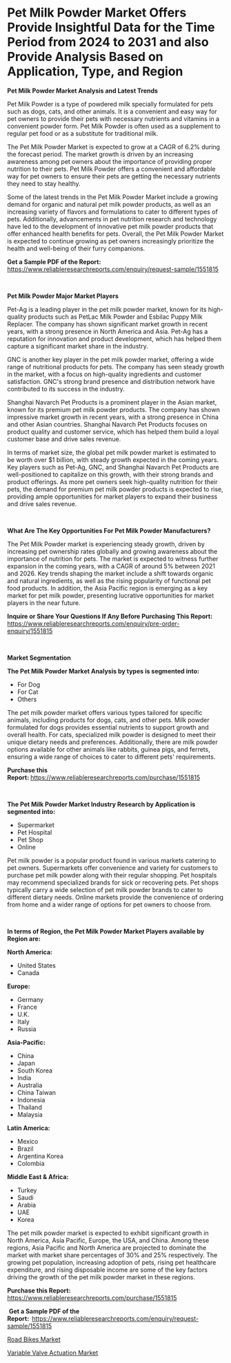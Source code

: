 <p><h1>Pet Milk Powder Market Offers Provide Insightful Data for the Time Period from 2024 to 2031 and also Provide Analysis Based on Application, Type, and Region</h1></p><p><strong>Pet Milk Powder Market Analysis and Latest Trends</strong></p>
<p><p>Pet Milk Powder is a type of powdered milk specially formulated for pets such as dogs, cats, and other animals. It is a convenient and easy way for pet owners to provide their pets with necessary nutrients and vitamins in a convenient powder form. Pet Milk Powder is often used as a supplement to regular pet food or as a substitute for traditional milk.</p><p>The Pet Milk Powder Market is expected to grow at a CAGR of 6.2% during the forecast period. The market growth is driven by an increasing awareness among pet owners about the importance of providing proper nutrition to their pets. Pet Milk Powder offers a convenient and affordable way for pet owners to ensure their pets are getting the necessary nutrients they need to stay healthy.</p><p>Some of the latest trends in the Pet Milk Powder Market include a growing demand for organic and natural pet milk powder products, as well as an increasing variety of flavors and formulations to cater to different types of pets. Additionally, advancements in pet nutrition research and technology have led to the development of innovative pet milk powder products that offer enhanced health benefits for pets. Overall, the Pet Milk Powder Market is expected to continue growing as pet owners increasingly prioritize the health and well-being of their furry companions.</p></p>
<p><strong>Get a Sample PDF of the Report:&nbsp;</strong> <a href="https://www.reliableresearchreports.com/enquiry/request-sample/1551815">https://www.reliableresearchreports.com/enquiry/request-sample/1551815</a></p>
<p>&nbsp;</p>
<p><strong>Pet Milk Powder Major Market Players</strong></p>
<p><p>Pet-Ag is a leading player in the pet milk powder market, known for its high-quality products such as PetLac Milk Powder and Esbilac Puppy Milk Replacer. The company has shown significant market growth in recent years, with a strong presence in North America and Asia. Pet-Ag has a reputation for innovation and product development, which has helped them capture a significant market share in the industry.</p><p>GNC is another key player in the pet milk powder market, offering a wide range of nutritional products for pets. The company has seen steady growth in the market, with a focus on high-quality ingredients and customer satisfaction. GNC's strong brand presence and distribution network have contributed to its success in the industry.</p><p>Shanghai Navarch Pet Products is a prominent player in the Asian market, known for its premium pet milk powder products. The company has shown impressive market growth in recent years, with a strong presence in China and other Asian countries. Shanghai Navarch Pet Products focuses on product quality and customer service, which has helped them build a loyal customer base and drive sales revenue.</p><p>In terms of market size, the global pet milk powder market is estimated to be worth over $1 billion, with steady growth expected in the coming years. Key players such as Pet-Ag, GNC, and Shanghai Navarch Pet Products are well-positioned to capitalize on this growth, with their strong brands and product offerings. As more pet owners seek high-quality nutrition for their pets, the demand for premium pet milk powder products is expected to rise, providing ample opportunities for market players to expand their business and drive sales revenue.</p></p>
<p>&nbsp;</p>
<p><strong>What Are The Key Opportunities For Pet Milk Powder Manufacturers?</strong></p>
<p><p>The Pet Milk Powder market is experiencing steady growth, driven by increasing pet ownership rates globally and growing awareness about the importance of nutrition for pets. The market is expected to witness further expansion in the coming years, with a CAGR of around 5% between 2021 and 2026. Key trends shaping the market include a shift towards organic and natural ingredients, as well as the rising popularity of functional pet food products. In addition, the Asia Pacific region is emerging as a key market for pet milk powder, presenting lucrative opportunities for market players in the near future.</p></p>
<p><strong>Inquire or Share Your Questions If Any Before Purchasing This Report:</strong> <a href="https://www.reliableresearchreports.com/enquiry/pre-order-enquiry/1551815">https://www.reliableresearchreports.com/enquiry/pre-order-enquiry/1551815</a></p>
<p>&nbsp;</p>
<p><strong>Market Segmentation</strong></p>
<p><strong>The Pet Milk Powder Market Analysis by types is segmented into:</strong></p>
<p><ul><li>For Dog</li><li>For Cat</li><li>Others</li></ul></p>
<p><p>The pet milk powder market offers various types tailored for specific animals, including products for dogs, cats, and other pets. Milk powder formulated for dogs provides essential nutrients to support growth and overall health. For cats, specialized milk powder is designed to meet their unique dietary needs and preferences. Additionally, there are milk powder options available for other animals like rabbits, guinea pigs, and ferrets, ensuring a wide range of choices to cater to different pets' requirements.</p></p>
<p><strong>Purchase this Report:&nbsp;</strong><a href="https://www.reliableresearchreports.com/purchase/1551815">https://www.reliableresearchreports.com/purchase/1551815</a></p>
<p>&nbsp;</p>
<p><strong>The Pet Milk Powder Market Industry Research by Application is segmented into:</strong></p>
<p><ul><li>Supermarket</li><li>Pet Hospital</li><li>Pet Shop</li><li>Online</li></ul></p>
<p><p>Pet milk powder is a popular product found in various markets catering to pet owners. Supermarkets offer convenience and variety for customers to purchase pet milk powder along with their regular shopping. Pet hospitals may recommend specialized brands for sick or recovering pets. Pet shops typically carry a wide selection of pet milk powder brands to cater to different dietary needs. Online markets provide the convenience of ordering from home and a wider range of options for pet owners to choose from.</p></p>
<p>&nbsp;</p>
<p><strong>In terms of Region, the Pet Milk Powder Market Players available by Region are:</strong></p>
<p>
    <p> <strong> North America: </strong>
        <ul>
            <li>United States</li>
            <li>Canada</li>
        </ul>
        </p> 
    <p> <strong> Europe: </strong>
        <ul>
            <li>Germany</li>
            <li>France</li>
            <li>U.K.</li>
            <li>Italy</li>
            <li>Russia</li>
        </ul>
        </p> 
    <p> <strong> Asia-Pacific: </strong>
        <ul>
            <li>China</li>
            <li>Japan</li>
            <li>South Korea</li>
            <li>India</li>
            <li>Australia</li>
            <li>China Taiwan</li>
            <li>Indonesia</li>
            <li>Thailand</li>
            <li>Malaysia</li>
        </ul>
        </p> 
    <p> <strong> Latin America: </strong>
        <ul>
            <li>Mexico</li>
            <li>Brazil</li>
            <li>Argentina Korea</li>
            <li>Colombia</li>
        </ul>
        </p> 
    <p> <strong> Middle East & Africa: </strong>
        <ul>
            <li>Turkey</li>
            <li>Saudi</li>
            <li>Arabia</li>
            <li>UAE</li>
            <li>Korea</li>
        </ul>
    </p>
    </p>
<p><p>The pet milk powder market is expected to exhibit significant growth in North America, Asia Pacific, Europe, the USA, and China. Among these regions, Asia Pacific and North America are projected to dominate the market with market share percentages of 30% and 25% respectively. The growing pet population, increasing adoption of pets, rising pet healthcare expenditure, and rising disposable income are some of the key factors driving the growth of the pet milk powder market in these regions.</p></p>
<p><strong>Purchase this Report: </strong><a href="https://www.reliableresearchreports.com/purchase/1551815">https://www.reliableresearchreports.com/purchase/1551815</a></p>
<p>&nbsp;<strong>Get a Sample PDF of the Report:&nbsp;&nbsp;</strong><a href="https://www.reliableresearchreports.com/enquiry/request-sample/1551815">https://www.reliableresearchreports.com/enquiry/request-sample/1551815</a></p>
<p><strong></strong></p>
<p><p><a href="https://metal-farmhouse-e95.notion.site/Road-Bikes-Market-with-the-goal-of-estimating-the-market-size-and-future-growth-potential-of-various-089e1e93fa1f42d5a7803f2534fbb042">Road Bikes Market</a></p><p><a href="https://crocus-run-b5a.notion.site/Variable-Valve-Actuation-Market-Size-Global-Industry-Overview-Market-Segmentation-and-Forecast-20-7ab8b147f58841cd834b3115bd12fd8f">Variable Valve Actuation Market</a></p></p>